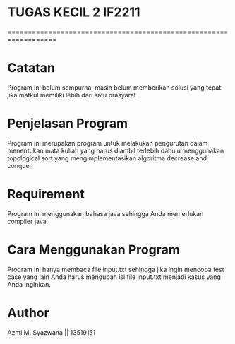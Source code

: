 # TUGAS KECIL 2 IF2211
==================================================================
# Catatan
Program ini belum sempurna, masih belum memberikan solusi yang tepat jika matkul memiliki lebih dari satu prasyarat

# Penjelasan Program
Program ini merupakan program untuk melakukan pengurutan dalam menentukan mata kuliah yang harus diambil terlebih dahulu menggunakan topological sort yang mengimplementasikan algoritma decrease and conquer.

# Requirement
Program ini menggunakan bahasa java sehingga Anda memerlukan compiler java.

# Cara Menggunakan Program
Program ini hanya membaca file input.txt sehingga jika ingin mencoba test case yang lain Anda harus mengubah isi file input.txt menjadi kasus yang Anda inginkan.

# Author
Azmi M. Syazwana || 13519151
